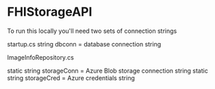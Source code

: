 # FHIStorageAPI

To run this locally you'll need two sets of connection strings

startup.cs
string dbconn = database connection string

ImageInfoRepository.cs

static string storageConn = Azure Blob storage connection string
static string storageCred = Azure credentials string



